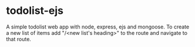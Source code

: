 # todolist-ejs
A simple todolist web app with node, express, ejs and mongoose.
To create a new list of items add "/<new list's heading>" to the route and navigate to that route.
